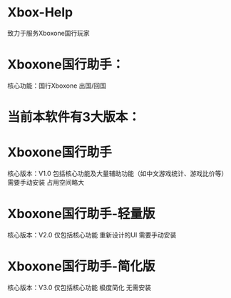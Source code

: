 # Xbox-Help
致力于服务Xboxone国行玩家
# Xboxone国行助手：
核心功能：国行Xboxone 出国/回国

# 当前本软件有3大版本：

# Xboxone国行助手
核心版本：V1.0
包括核心功能及大量辅助功能（如中文游戏统计、游戏比价等）
需要手动安装
占用空间略大

# Xboxone国行助手-轻量版
核心版本：V2.0
仅包括核心功能
重新设计的UI
需要手动安装

# Xboxone国行助手-简化版
核心版本：V3.0
仅包括核心功能
极度简化
无需安装

